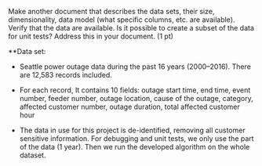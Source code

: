 Make another document that describes the data sets, their size, dimensionality, data model 
(what specific columns, etc. are available). Verify that the data are available. Is it possible to create 
a subset of the data for unit tests? Address this in your document. (1 pt)


**Data set: 

* Seattle power outage data during the past 16 years (2000–2016). There are 12,583 records included. 

* For each record, It contains 10 fields: outage start time, end time, event number, feeder number, outage location, cause of the outage, category, affected customer number, outage duration, total affected customer hour

* The data in use for this project is de-identified, removing all customer sensitive information. For debugging and unit tests, we only use the part of the data (1 year). Then we run the developed algorithm on the whole dataset.
